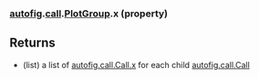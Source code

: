 ### [autofig](autofig.md).[call](autofig.call.md).[PlotGroup](autofig.call.PlotGroup.md).x (property)




Returns
---------
* (list) a list of  [autofig.call.Call.x](autofig.call.Call.x.md) for each child
    [autofig.call.Call](autofig.call.Call.md)

